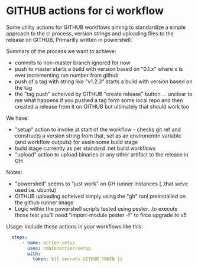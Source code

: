 
# GITHUB actions for ci workflow

Some utility actions for GITHUB workflows aiming to standardize a simple approach to the ci process, version strings and uploading files to the release on GITHUB. Primarilly written in powershell.

Summary of the process we want to achieve:
- commits to non-master branch ignored for now
- push to master starts a build with version based on "0.1.x" where x is ever incrementing run number from github
- push of a tag with string like "v1.2.3" starts a build with version based on the tag
- the "tag push" acheived by GITHUB "create release" button ... unclear to me what happens if you pushed a tag form some local repo and then created a release from it on GITHUB but ultimately that should work too

We have:
- "setup" action to invoke at start of the workflow - checks git ref and constructs a version string from that, set as an environemtn variable (and workflow outputs) for usein some build stage
- build stage currently as per standard .net build workflows
- "upload" action to upload binaries or any other artifact to the release in GH

Notes:
- "powershell" seems to "just work" on GH runner instances (..that weve used i.e. ubuntu)
- GITHUB uploading acheived simply using the "gh" tool preinstalled on the github runner image
- Logic within the powershell scripts tested using pester...to execute those test you'll need "import-module pester -f" to firce upgrade to v5

Usage:
include these actions in your workflows like this:
```yaml
  steps:
      - name: action-setup
        uses: robinrottier/setup
        with:
          token: ${{ secrets.GITHUB_TOKEN }}
```
